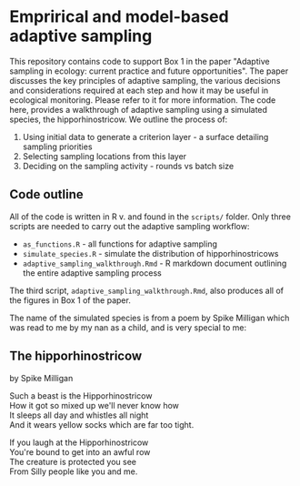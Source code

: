 # Emprirical and model-based adaptive sampling

This repository contains code to support Box 1 in the paper "Adaptive sampling in ecology: current practice and future opportunities". The paper discusses the key principles of adaptive sampling, the various decisions and considerations required at each step and how it may be useful in ecological monitoring. Please refer to it for more information. The code here, provides a walkthrough of adaptive sampling using a simulated species, the hipporhinostricow. We outline the process of:

1. Using initial data to generate a criterion layer - a surface detailing sampling priorities
2. Selecting sampling locations from this layer
3. Deciding on the sampling activity - rounds vs batch size

## Code outline

All of the code is written in R v. and found in the `scripts/` folder. Only three scripts are needed to carry out the adaptive sampling workflow:

- `as_functions.R` - all functions for adaptive sampling
- `simulate_species.R` - simulate the distribution of hipporhinostricows
- `adaptive_sampling_walkthrough.Rmd` - R markdown document outlining the entire adaptive sampling process 

The third script, `adaptive_sampling_walkthrough.Rmd`, also produces all of the figures in Box 1 of the paper.


The name of the simulated species is from a poem by Spike Milligan which was read to me by my nan as a child, and is very special to me:


## The hipporhinostricow  
by Spike Milligan


Such a beast is the Hipporhinostricow  
How it got so mixed up we'll never know how  
It sleeps all day and whistles all night  
And it wears yellow socks which are far too tight.  


If you laugh at the Hipporhinostricow  
You're bound to get into an awful row  
The creature is protected you see  
From Silly people like you and me.  

  

